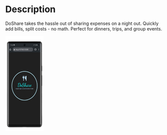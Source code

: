# Description 
DoShare takes the hassle out of sharing expenses on a night out. Quickly add bills, split costs - no math. Perfect for dinners, trips, and group events.

<img width="120px" height="300px" src="IMG_20250726_135653.jpg">

